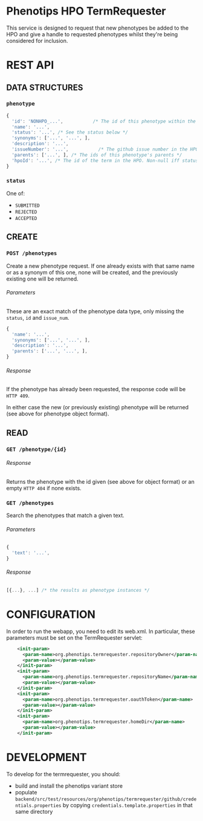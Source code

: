 Phenotips HPO TermRequester
===========================

This service is designed to request that new phenotypes be added to the HPO and give a handle
to requested phenotypes whilst they're being considered for inclusion.

REST API
========

DATA STRUCTURES
---------------

### `phenotype`

```javascript
{
  'id': 'NONHPO_...',           /* The id of this phenotype within the request service */
  'name': '...',
  'status': '...', /* See the status below */
  'synonyms': ['...', '...', ],
  'description': '...',
  'issueNumber': '...',           /* The github issue number in the HPO's github */
  'parents': ['...', ], /* The ids of this phenotype's parents */
  'hpoId': '...', /* The id of the term in the HPO. Non-null iff status == ACCEPTED */
}
```

### `status`

One of:

- `SUBMITTED`
- `REJECTED`
- `ACCEPTED`

CREATE
------

### `POST /phenotypes`

Create a new phenotype request.
If one already exists with that same name or as a synonym of this one, none will be
created, and the previously existing one will be returned.

###### Parameters

These are an exact match of the phenotype data type, only missing the `status`, `id` and `issue_num`.

```javascript
{
  'name': '...',
  'synonyms': ['...', '...', ],
  'description': '...',
  'parents': ['...', '...', ],
}
```

###### Response

If the phenotype has already been requested, the response code will be `HTTP 409`.

In either case the new (or previously existing) phenotype will be returned
(see above for phenotype object format).

READ
----

### `GET /phenotype/{id}`

###### Response

Returns the phenotype with the id given (see above for object format) or an empty `HTTP 404` if none exists.

### `GET /phenotypes`

Search the phenotypes that match a given text.

###### Parameters

```javascript
{
  'text': '...',
}
```

###### Response

```javascript
[{...}, ...] /* the results as phenotype instances */
```

CONFIGURATION
=============

In order to run the webapp, you need to edit its web.xml. In particular, these parameters must
be set on the TermRequester servlet:

```xml
    <init-param>
      <param-name>org.phenotips.termrequester.repositoryOwner</param-name>
      <param-value></param-value>
    </init-param>
    <init-param>
      <param-name>org.phenotips.termrequester.repositoryName</param-name>
      <param-value></param-value>
    </init-param>
    <init-param>
      <param-name>org.phenotips.termrequester.oauthToken</param-name>
      <param-value></param-value>
    </init-param>
    <init-param>
      <param-name>org.phenotips.termrequester.homeDir</param-name>
      <param-value></param-value>
    </init-param>
```

DEVELOPMENT
===========

To develop for the termrequester, you should:

- build and install the phenotips variant store
- populate `backend/src/test/resources/org/phenotips/termrequester/github/credentials.properties`
  by copying `credentials.template.properties` in that same directory
